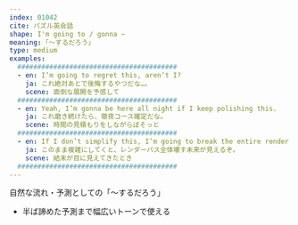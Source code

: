 ```yaml
---
index: 01042
cite: パズル英会話
shape: I'm going to / gonna ~
meaning: ｢〜するだろう」
type: medium
examples:
  ########################################
  - en: I’m going to regret this, aren’t I?
    ja: これ絶対あとで後悔するやつだな…。
    scene: 面倒な展開を予感して
  ########################################
  - en: Yeah, I’m gonna be here all night if I keep polishing this.
    ja: これ磨き続けたら、徹夜コース確定だな。
    scene: 時間の見積もりをしながらぼそっと
  ########################################
  - en: If I don’t simplify this, I’m going to break the entire render path.
    ja: このまま複雑にしてくと、レンダーパス全体壊す未来が見えるぞ。
    scene: 結末が目に見えてきたとき
  ########################################
---
```


自然な流れ・予測としての「〜するだろう」

- 半ば諦めた予測まで幅広いトーンで使える
